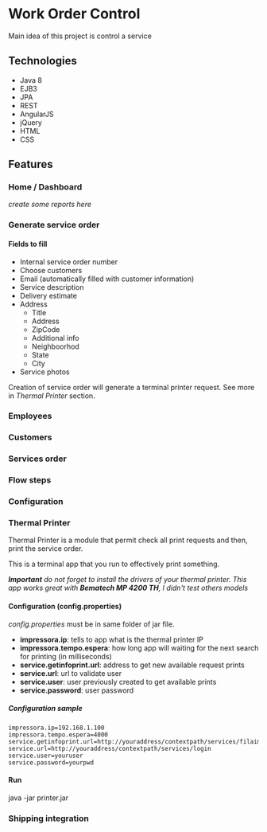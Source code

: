 # Work Order Control

Main idea of this project is control a service

## Technologies

- Java 8
- EJB3
- JPA
- REST
- AngularJS
- jQuery
- HTML
- CSS

## Features

### Home / Dashboard
*create some reports here*

### Generate service order
#### Fields to fill
- Internal service order number
- Choose customers
- Email (automatically filled with customer information)
- Service description
- Delivery estimate
- Address
    - Title
    - Address
    - ZipCode
    - Additional info
    - Neighboorhod
    - State
    - City
- Service photos

Creation of service order will generate a terminal printer request. See more in *Thermal Printer* section.

### Employees
### Customers
### Services order
### Flow steps
### Configuration
### Thermal Printer
Thermal Printer is a module that permit check all print requests and then, print the service order.

This is a terminal app that you run to effectively print something.

***Important** do not forget to install the drivers of your thermal printer. This app works great with **Bematech MP 4200 TH**, I didn't test others models*

#### Configuration (config.properties)
*config.properties* must be in same folder of jar file.
- **impressora.ip**: tells to app what is the thermal printer IP
- **impressora.tempo.espera**: how long app will waiting for the next search for printing (in milliseconds)
- **service.getinfoprint.url**: address to get new available request prints
- **service.url**: url to validate user
- **service.user**: user previously created to get available prints
- **service.password**: user password

##### Configuration sample
```
impressora.ip=192.168.1.100
impressora.tempo.espera=4000
service.getinfoprint.url=http://youraddress/contextpath/services/filaimpressora
service.url=http://youraddress/contextpath/services/login
service.user=youruser
service.password=yourpwd
```

#### Run
java -jar printer.jar

### Shipping integration